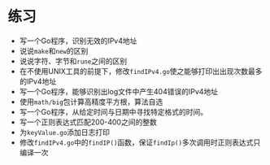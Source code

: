 # **练习**

- 写一个Go程序，识别无效的IPv4地址
- 说说`make`和`new`的区别
- 说说字符、字节和`rune`之间的区别
- 在不使用UNIX工具的前提下，修改`findIPv4.go`使之能够打印出出现次数最多的IPv4地址
- 写一个Go程序，能够识别出log文件中产生404错误的IPv4地址
- 使用`math/big`包计算高精度平方根，算法自选
- 写一个Go程序，从给定时间与日期中寻找特定格式的时间。
- 写一个正则表达式匹配200-400之间的整数
- 为`keyValue.go`添加日志打印
- 修改`findIPv4.go`中的`findIP()`函数，保证`findIp()`多次调用时正则表达式只编译一次

